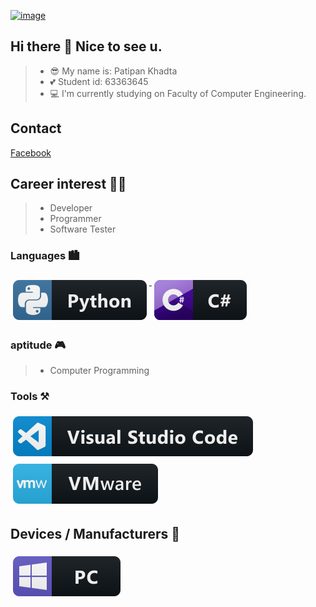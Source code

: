 [![image](https://img.salehere.co.th/p/1200x0/2021/06/07/44qfjyisggio.jpg)](#)

## Hi there 👋 Nice to see u.

>- 😎 My name is: Patipan Khadta
>- 💕 Student id: 63363645
>- 💻 I'm currently studying on Faculty of Computer Engineering.

## Contact
[Facebook](https://web.facebook.com/patipan.khadta)

## Career interest 👨‍💻
>- Developer
>- Programmer
>- Software Tester

### Languages 🏙
<p align="left">
<a href="#">
    <img src="svg/dev/languages/python.svg" alt="python" style="vertical-align:top; margin:6px 4px">
  </a>

<a href="#">
    <img src="svg/dev/languages/csharp.svg" alt="csharp" style="vertical-align:top; margin:6px 4px">
  </a>

</P>

### aptitude 🎮
> - Computer Programming

### Tools ⚒
<p align="left">
<a href="#">
    <img src="svg/dev/tools/visualstudio_code.svg" alt="visualstudio_code" style="vertical-align:top; margin:6px 4px">
  </a>

 <a href="#">
    <img src="svg/dev/tools/vmware.svg" alt="vmware" style="vertical-align:top; margin:6px 4px">
  </a> 

</P>

## Devices / Manufacturers 🔧
<p align="left">
<a href="#">
    <img src="svg/devices/pc.svg" alt="pc" style="vertical-align:top; margin:6px 4px">
  </a>

</p>
